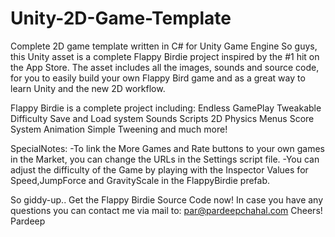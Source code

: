 Unity-2D-Game-Template
======================

Complete 2D game template written in C# for Unity Game Engine
So guys, this Unity asset is a complete Flappy Birdie project inspired by the #1 hit on the App Store. 
The asset includes all the images, sounds and source code, for you to easily 
build your own Flappy Bird game and as a great way to learn Unity and the new 2D workflow.


Flappy Birdie is a complete project including: 
Endless GamePlay
Tweakable Difficulty
Save and Load system
Sounds
Scripts
2D Physics
Menus
Score System
Animation
Simple Tweening
and much more!




SpecialNotes:
-To link the More Games and Rate buttons to your own games in the Market, you can change the URLs in the Settings script file.
-You can adjust the difficulty of the Game by playing with the Inspector Values for Speed,JumpForce and GravityScale in the FlappyBirdie prefab.






So giddy-up.. Get the Flappy Birdie Source Code now!
In case you have any questions you can contact me via mail to: par@pardeepchahal.com
Cheers! 
Pardeep
